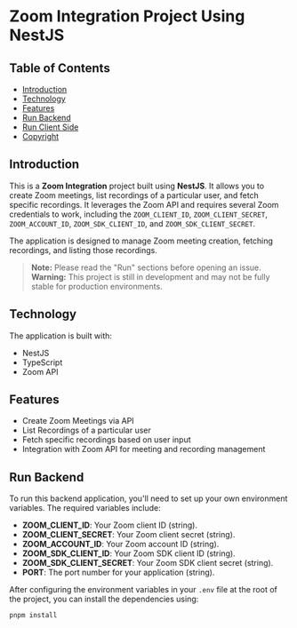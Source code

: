 # Zoom Integration Project Using NestJS

## Table of Contents

- [Introduction](#introduction)
- [Technology](#technology)
- [Features](#features)
- [Run Backend](#run-backend)
- [Run Client Side](#run-client-side)
- [Copyright](#copyright)

## Introduction

This is a **Zoom Integration** project built using **NestJS**. It allows you to create Zoom meetings, list recordings of a particular user, and fetch specific recordings. It leverages the Zoom API and requires several Zoom credentials to work, including the `ZOOM_CLIENT_ID`, `ZOOM_CLIENT_SECRET`, `ZOOM_ACCOUNT_ID`, `ZOOM_SDK_CLIENT_ID`, and `ZOOM_SDK_CLIENT_SECRET`.

The application is designed to manage Zoom meeting creation, fetching recordings, and listing those recordings.

> **Note:** Please read the "Run" sections before opening an issue.
> **Warning:** This project is still in development and may not be fully stable for production environments.

## Technology

The application is built with:

- NestJS
- TypeScript
- Zoom API

## Features

- Create Zoom Meetings via API
- List Recordings of a particular user
- Fetch specific recordings based on user input
- Integration with Zoom API for meeting and recording management

## Run Backend

To run this backend application, you'll need to set up your own environment variables. The required variables include:

- **ZOOM_CLIENT_ID**: Your Zoom client ID (string).
- **ZOOM_CLIENT_SECRET**: Your Zoom client secret (string).
- **ZOOM_ACCOUNT_ID**: Your Zoom account ID (string).
- **ZOOM_SDK_CLIENT_ID**: Your Zoom SDK client ID (string).
- **ZOOM_SDK_CLIENT_SECRET**: Your Zoom SDK client secret (string).
- **PORT**: The port number for your application (string).

After configuring the environment variables in your `.env` file at the root of the project, you can install the dependencies using:

```bash
pnpm install
